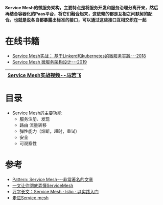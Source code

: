 **Service Mesh的微服务架构，主要特点是将服务开发和服务治理分离开来，然后再结合容器化的Paas平台，将它们融合起来，这依赖的都是互相之间默契的配合。也就是说各自都暴露出标准的接口，可以通过这些接口互相交织在一起**


# 在线书籍

* [Service Mesh实战： 基于Linkerd和kubernetes的微服务实践---2018](https://weread.qq.com/web/reader/743329b0716983fb7437b63kc81322c012c81e728d9d180)
* [Service Mesh 微服务架构设计---2019](https://weread.qq.com/web/reader/42932ba07195510b429d842kc81322c012c81e728d9d180)


[Service Mesh实战视频--马若飞](https://www.youtube.com/watch?v=VAKotZT8SMI&list=PLo0iJFLQIBEaqom6wvP9qsSJQalc2TkaQ&index=1)|
---|


# 目录
* Service Mesh的主要功能
  * 服务注册、发现
  * 路由 流量转移
  * 弹性能力（熔断，超时，重试）
  * 安全
  * 可观察性

# 参考
* [Pattern: Service Mesh---非常著名的文章](https://philcalcado.com/2017/08/03/pattern_service_mesh.html)
* [一文让你彻底弄懂ServiceMesh](https://zhuanlan.zhihu.com/p/153105848)
* [万字长文：Service Mesh · Istio · 以实践入门](https://mp.weixin.qq.com/s/xbC5UF_v4C2NyWyRo3NuvA)
* [走进Service mesh ](https://github.com/aCoder2013/blog/issues/15)
